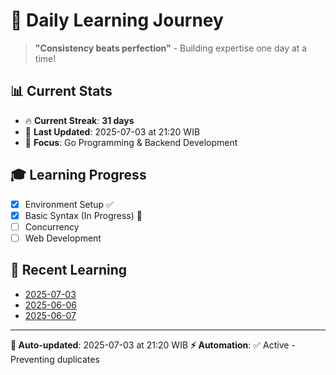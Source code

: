 # 🚀 Daily Learning Journey

> **"Consistency beats perfection"** - Building expertise one day at a time!

## 📊 Current Stats
- 🔥 **Current Streak**: **31 days**
- 📅 **Last Updated**: 2025-07-03 at 21:20 WIB
- 🎯 **Focus**: Go Programming & Backend Development

## 🎓 Learning Progress
- [x] Environment Setup ✅
- [x] Basic Syntax (In Progress) 🔄
- [ ] Concurrency
- [ ] Web Development

## 📖 Recent Learning
- [2025-07-03](learning-log/.md)
- [2025-06-06](learning-log/.md)
- [2025-06-07](learning-log/.md)

---
**🤖 Auto-updated**: 2025-07-03 at 21:20 WIB
**⚡ Automation**: ✅ Active - Preventing duplicates

